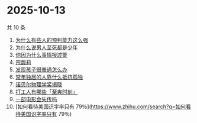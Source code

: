 # 2025-10-13

共 10 条

<!-- BEGIN -->
<!-- 最后更新时间 Mon Oct 13 2025 19:14:37 GMT+0800 (China Standard Time) -->

1. [为什么有些人的预判能力这么强](https://www.zhihu.com/search?q=为什么有些人的预判能力这么强)
1. [为什么说男人至死都是少年](https://www.zhihu.com/search?q=为什么说男人至死都是少年)
1. [你因为什么事情报过警](https://www.zhihu.com/search?q=你因为什么事情报过警)
1. [宗馥莉](https://www.zhihu.com/search?q=宗馥莉)
1. [发现孩子很普通怎么办](https://www.zhihu.com/search?q=发现孩子很普通怎么办)
1. [常年独居的人靠什么抵抗孤独](https://www.zhihu.com/search?q=常年独居的人靠什么抵抗孤独)
1. [诺贝尔物理学奖揭晓](https://www.zhihu.com/search?q=诺贝尔物理学奖揭晓)
1. [打工人有哪些「至爽时刻」](https://www.zhihu.com/search?q=打工人有哪些「至爽时刻」)
1. [一部电影会失传吗](https://www.zhihu.com/search?q=一部电影会失传吗)
1. [如何看待美国识字率只有
   79％](https://www.zhihu.com/search?q=如何看待美国识字率只有 79％)

<!-- END -->
